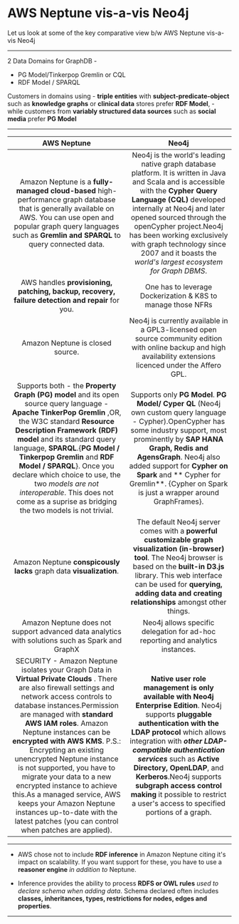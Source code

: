 # AWS Neptune vis-a-vis Neo4j

Let us look at some of the key comparative view b/w AWS Neptune vis-a-vis Neo4j

***
2 Data Domains for GraphDB -
- PG Model/Tinkerpop Gremlin or CQL
- RDF Model / SPARQL

Customers in domains using 
	- **triple entities** with **subject-predicate-object** such as **knowledge graphs** or **clinical data** stores prefer **RDF Model**,
	- while customers from **variably structured data sources** such as **social media** prefer **PG Model**
***


|AWS Neptune | Neo4j | 
| :--: | :--: |
|Amazon Neptune is a **fully-managed cloud-based** high-performance graph database that is generally available on AWS. You can use open and popular graph query languages such as **Gremlin and SPARQL** to query connected data.|Neo4j is the world's leading native graph database platform. It is written in Java and Scala and is accessible with the **Cypher Query Language (CQL)** developed internally at Neo4j and later opened sourced through the openCypher project.Neo4j has been working exclusively with graph technology since 2007 and it boasts the *world's largest ecosystem for Graph DBMS*.|
|AWS handles **provisioning, patching, backup, recovery, failure detection and repair** for you.|One has to leverage Dockerization & K8S to manage those NFRs |
|Amazon Neptune is closed source.|Neo4j is currently available in a GPL3-licensed open source community edition with online backup and high availability extensions licenced under the Affero GPL.|
|Supports both -  the **Property Graph (PG) model** and its open source query language - **Apache TinkerPop Gremlin** ,OR, the W3C standard **Resource Description Framework (RDF) model** and its standard query language, **SPARQL**.{**PG Model / Tinkerpop Gremlin** and  **RDF Model / SPARQL**}. Once you declare which choice to use, the two *models are not interoperable*. This does not come as a suprise as bridging the two models is not trivial. |Supports only **PG Model**. **PG Model/ Cyper QL** (Neo4j own custom query language - Cypher).OpenCypher has some industry support, most prominently by **SAP HANA Graph, Redis and AgensGraph**. Neo4j also added support for **Cypher on Spark** and ** Cypher for Gremlin**. {Cypher on Spark is just a wrapper around GraphFrames}. |
|Amazon Neptune **conspicously lacks** graph data **visualization**.|The default Neo4j server comes with a **powerful customizable graph visualization (in-browser) tool**. The Neo4j browser is based on the **built-in D3.js** library. This web interface can be used for **querying, adding data and creating relationships** amongst other things.|
|Amazon Neptune does not support advanced data analytics with solutions such as Spark and GraphX|Neo4j allows specific delegation for ad-hoc reporting and analytics instances. |
|SECURITY - Amazon Neptune isolates your Graph Data in **Virtual Private Clouds** . There are also firewall settings and network access controls to database instances.Permission are managed with **standard AWS IAM roles**. Amazon Neptune instances can be **encrypted with AWS KMS**. P.S.: Encrypting an existing unencrypted Neptune instance is not supported, you have to migrate your data to a new encrypted instance to achieve this.As a managed service, AWS keeps your Amazon Neptune instances up-to-date with the latest patches (you can control when patches are applied).|**Native user role management is only available with Neo4j Enterprise Edition**. Neo4j supports **pluggable authentication with the LDAP protocol** which allows integration with ***other LDAP-compatible authentication services*** such as **Active Directory, OpenLDAP**, and  **Kerberos**.Neo4j supports **subgraph access control making** it possible to restrict a user's access to specified portions of a graph.|

***
- AWS chose not to include **RDF inference** in Amazon Neptune citing it's impact on scalability. If you want support for these, you have to use a **reasoner engine** *in addition to* Neptune.

- Inference provides the ability to process **RDFS or OWL rules** *used to declare schema when adding data*. Schema declared often includes **classes, inheritances, types, restrictions for nodes, edges and properties**.
***